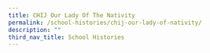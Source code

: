 ```yaml
---
title: CHIJ Our Lady Of The Nativity
permalink: /school-histories/chij-our-lady-of-nativity/
description: ""
third_nav_title: School Histories
---
```


